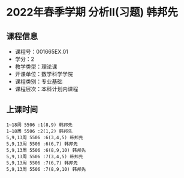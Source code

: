 # 2022年春季学期 分析II(习题) 韩邦先






## 课程信息

- 课程号：001665EX.01
- 学分：2
- 教学类型：理论课
- 开课单位：数学科学学院
- 课程类别：专业基础
- 课程层次：本科计划内课程

## 上课时间

```
1~18周 5506 :1(8,9) 韩邦先
1~18周 5506 :2(1,2) 韩邦先
5,9,13周 5506 :6(3,4,5) 韩邦先
5,9,13周 5506 :6(6,7) 韩邦先
5,9,13周 5506 :6(8,9,10) 韩邦先
5,9,13周 5506 :7(3,4,5) 韩邦先
5,9,13周 5506 :7(6,7) 韩邦先
5,9,13周 5506 :7(8,9,10) 韩邦先
```

